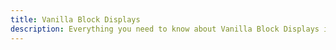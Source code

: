 ```yaml
---
title: Vanilla Block Displays
description: Everything you need to know about Vanilla Block Displays in the Blueprint Format.
---
```

